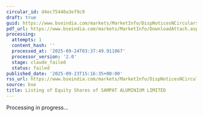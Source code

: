 ```yaml
---
circular_id: d4ec75440a3ef9c9
draft: true
guid: https://www.bseindia.com/markets/MarketInfo/DispNoticesNCirculars.aspx?Noticeid={34C11D5D-BC9E-41DB-AC37-CD047275AB31}&noticeno=20250923-78&dt=09/23/2025&icount=78&totcount=84&flag=0
pdf_url: https://www.bseindia.com/markets/MarketInfo/DownloadAttach.aspx?id=20250923-78&attachedId=58598df8-77e2-4ae1-8bea-318607ec847f
processing:
  attempts: 1
  content_hash: ''
  processed_at: '2025-09-24T03:37:49.911067'
  processor_version: '2.0'
  stage: claude_failed
  status: failed
published_date: '2025-09-23T15:16:35+00:00'
rss_url: https://www.bseindia.com/markets/MarketInfo/DispNoticesNCirculars.aspx?Noticeid={34C11D5D-BC9E-41DB-AC37-CD047275AB31}&noticeno=20250923-78&dt=09/23/2025&icount=78&totcount=84&flag=0
source: bse
title: Listing of Equity Shares of SAMPAT ALUMINIUM LIMITED
---
```


Processing in progress...